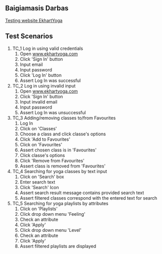 ## Baigiamasis Darbas

[Testing website EkhartYoga](www.ekhartyoga.com)

## Test Scenarios
1. TC_1 Log in using valid credentials
   1. Open www.ekhartyoga.com
   2. Click 'Sign In' button
   3. Input email
   4. Input password
   5. Click 'Log In' button
   6. Assert Log In was successful
2. TC_2 Log in using invalid input
   1. Open www.ekhartyoga.com
   2. Click 'Sign In' button
   3. Input invalid email
   4. Input password
   5. Assert Log In was unsuccessful
3. TC_3 Adding/removing classes to/from Favourites
   1. Log In
   2. Click on 'Classes'
   3. Choose a class and click classe's options
   4. Click 'Add to Favourites'
   5. Click on 'Favourites'
   6. Assert chosen class is in 'Favourites'
   7. Click classe's options
   8. Click 'Remove from Favourites'
   9. Assert class is removed from 'Favourites'
4. TC_4 Searching for yoga classes by text input
   1. Click on 'Search' box
   2. Enter search text
   3. Click 'Search' Icon
   4. Assert search result message contains provided search text
   5. Assert filtered classes correspond with the entered text for search
5. TC_5 Searching for yoga playlists by attributes
   1. Click on 'Playlists'
   2. Click drop down menu 'Feeling'
   3. Check an attribute
   4. Click 'Apply'
   5. Click drop down menu 'Level'
   6. Check an attribute
   7. Click 'Apply'
   8. Assert filtered playlists are displayed

